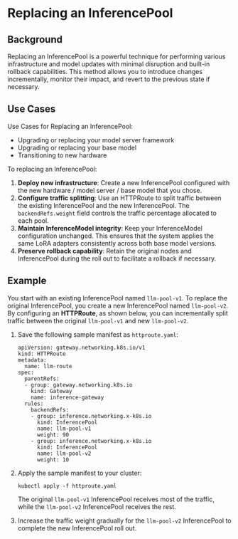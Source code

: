 # Replacing an InferencePool

## Background

Replacing an InferencePool is a powerful technique for performing various infrastructure and model updates with minimal disruption and built-in rollback capabilities. This method allows you to introduce changes incrementally, monitor their impact, and revert to the previous state if necessary. 

## Use Cases
Use Cases for Replacing an InferencePool:

- Upgrading or replacing your model server framework
- Upgrading or replacing your base model
- Transitioning to new hardware

To replacing an InferencePool:

1. **Deploy new infrastructure**: Create a new InferencePool configured with the new hardware / model server / base model that you chose.
1. **Configure traffic splitting**: Use an HTTPRoute to split traffic between the existing InferencePool and the new InferencePool. The `backendRefs.weight` field controls the traffic percentage allocated to each pool.
1. **Maintain InferenceModel integrity**: Keep your InferenceModel configuration unchanged. This ensures that the system applies the same LoRA adapters consistently across both base model versions.
1. **Preserve rollback capability**: Retain the original nodes and InferencePool during the roll out to facilitate a rollback if necessary.

## Example

You start with an existing lnferencePool named `llm-pool-v1`. To replace the original InferencePool, you create a new InferencePool named `llm-pool-v2`. By configuring an **HTTPRoute**, as shown below, you can incrementally split traffic between the original `llm-pool-v1` and new `llm-pool-v2`. 

1. Save the following sample manifest as `httproute.yaml`:

    ```
    apiVersion: gateway.networking.k8s.io/v1
    kind: HTTPRoute
    metadata:
      name: llm-route
    spec:
      parentRefs:
      - group: gateway.networking.k8s.io
        kind: Gateway
        name: inference-gateway
      rules:
        backendRefs:
        - group: inference.networking.x-k8s.io
          kind: InferencePool
          name: llm-pool-v1
          weight: 90
        - group: inference.networking.x-k8s.io
          kind: InferencePool
          name: llm-pool-v2
          weight: 10
    ```

1. Apply the sample manifest to your cluster:

    ```
    kubectl apply -f httproute.yaml
    ```

    The original `llm-pool-v1` InferencePool receives most of the traffic, while the `llm-pool-v2` InferencePool receives the rest. 

1. Increase the traffic weight gradually for the `llm-pool-v2` InferencePool to complete the new InferencePool roll out.
